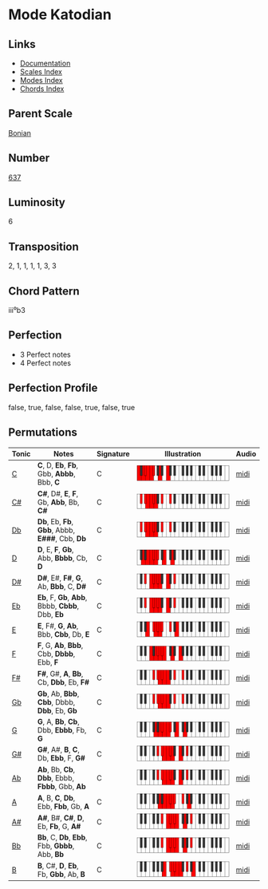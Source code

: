 # Mode Katodian

## Links

- [Documentation](README.md)
- [Scales Index](Scales.md)
- [Modes Index](Modes.md)
- [Chords Index](Chords.md)

## Parent Scale

[Bonian](ScaleBonian.md)

## Number

[637](https://ianring.com/musictheory/scales/637)

## Luminosity

6

## Transposition

2, 1, 1, 1, 1, 3, 3

## Chord Pattern

iii⁰b3

## Perfection

- 3 Perfect notes
- 4 Perfect notes

## Perfection Profile

false, true, false, false, true, false, true

## Permutations

| Tonic | Notes | Signature | Illustration | Audio |
|-------|-------|-----------|--------------|-------|
| [C](ModeCNaturalKatodian.md) | **C**, D, **Eb**, **Fb**, Gbb, **Abbb**, Bbb, **C** | C | ![CNaturalKatodian](ModeCNaturalKatodian.png) | [midi](https://github.com/edipermadi/music/blob/main/docs/ModeCNaturalKatodian.mid?raw=true) |
| [C#](ModeCSharpKatodian.md) | **C#**, D#, **E**, **F**, Gb, **Abb**, Bb, **C#** | C | ![CSharpKatodian](ModeCSharpKatodian.png) | [midi](https://github.com/edipermadi/music/blob/main/docs/ModeCSharpKatodian.mid?raw=true) |
| [Db](ModeDFlatKatodian.md) | **Db**, Eb, **Fb**, **Gbb**, Abbb, **E###**, Cbb, **Db** | C | ![DFlatKatodian](ModeDFlatKatodian.png) | [midi](https://github.com/edipermadi/music/blob/main/docs/ModeDFlatKatodian.mid?raw=true) |
| [D](ModeDNaturalKatodian.md) | **D**, E, **F**, **Gb**, Abb, **Bbbb**, Cb, **D** | C | ![DNaturalKatodian](ModeDNaturalKatodian.png) | [midi](https://github.com/edipermadi/music/blob/main/docs/ModeDNaturalKatodian.mid?raw=true) |
| [D#](ModeDSharpKatodian.md) | **D#**, E#, **F#**, **G**, Ab, **Bbb**, C, **D#** | C | ![DSharpKatodian](ModeDSharpKatodian.png) | [midi](https://github.com/edipermadi/music/blob/main/docs/ModeDSharpKatodian.mid?raw=true) |
| [Eb](ModeEFlatKatodian.md) | **Eb**, F, **Gb**, **Abb**, Bbbb, **Cbbb**, Dbb, **Eb** | C | ![EFlatKatodian](ModeEFlatKatodian.png) | [midi](https://github.com/edipermadi/music/blob/main/docs/ModeEFlatKatodian.mid?raw=true) |
| [E](ModeENaturalKatodian.md) | **E**, F#, **G**, **Ab**, Bbb, **Cbb**, Db, **E** | C | ![ENaturalKatodian](ModeENaturalKatodian.png) | [midi](https://github.com/edipermadi/music/blob/main/docs/ModeENaturalKatodian.mid?raw=true) |
| [F](ModeFNaturalKatodian.md) | **F**, G, **Ab**, **Bbb**, Cbb, **Dbbb**, Ebb, **F** | C | ![FNaturalKatodian](ModeFNaturalKatodian.png) | [midi](https://github.com/edipermadi/music/blob/main/docs/ModeFNaturalKatodian.mid?raw=true) |
| [F#](ModeFSharpKatodian.md) | **F#**, G#, **A**, **Bb**, Cb, **Dbb**, Eb, **F#** | C | ![FSharpKatodian](ModeFSharpKatodian.png) | [midi](https://github.com/edipermadi/music/blob/main/docs/ModeFSharpKatodian.mid?raw=true) |
| [Gb](ModeGFlatKatodian.md) | **Gb**, Ab, **Bbb**, **Cbb**, Dbbb, **Dbb**, Eb, **Gb** | C | ![GFlatKatodian](ModeGFlatKatodian.png) | [midi](https://github.com/edipermadi/music/blob/main/docs/ModeGFlatKatodian.mid?raw=true) |
| [G](ModeGNaturalKatodian.md) | **G**, A, **Bb**, **Cb**, Dbb, **Ebbb**, Fb, **G** | C | ![GNaturalKatodian](ModeGNaturalKatodian.png) | [midi](https://github.com/edipermadi/music/blob/main/docs/ModeGNaturalKatodian.mid?raw=true) |
| [G#](ModeGSharpKatodian.md) | **G#**, A#, **B**, **C**, Db, **Ebb**, F, **G#** | C | ![GSharpKatodian](ModeGSharpKatodian.png) | [midi](https://github.com/edipermadi/music/blob/main/docs/ModeGSharpKatodian.mid?raw=true) |
| [Ab](ModeAFlatKatodian.md) | **Ab**, Bb, **Cb**, **Dbb**, Ebbb, **Fbbb**, Gbb, **Ab** | C | ![AFlatKatodian](ModeAFlatKatodian.png) | [midi](https://github.com/edipermadi/music/blob/main/docs/ModeAFlatKatodian.mid?raw=true) |
| [A](ModeANaturalKatodian.md) | **A**, B, **C**, **Db**, Ebb, **Fbb**, Gb, **A** | C | ![ANaturalKatodian](ModeANaturalKatodian.png) | [midi](https://github.com/edipermadi/music/blob/main/docs/ModeANaturalKatodian.mid?raw=true) |
| [A#](ModeASharpKatodian.md) | **A#**, B#, **C#**, **D**, Eb, **Fb**, G, **A#** | C | ![ASharpKatodian](ModeASharpKatodian.png) | [midi](https://github.com/edipermadi/music/blob/main/docs/ModeASharpKatodian.mid?raw=true) |
| [Bb](ModeBFlatKatodian.md) | **Bb**, C, **Db**, **Ebb**, Fbb, **Gbbb**, Abb, **Bb** | C | ![BFlatKatodian](ModeBFlatKatodian.png) | [midi](https://github.com/edipermadi/music/blob/main/docs/ModeBFlatKatodian.mid?raw=true) |
| [B](ModeBNaturalKatodian.md) | **B**, C#, **D**, **Eb**, Fb, **Gbb**, Ab, **B** | C | ![BNaturalKatodian](ModeBNaturalKatodian.png) | [midi](https://github.com/edipermadi/music/blob/main/docs/ModeBNaturalKatodian.mid?raw=true) |
